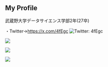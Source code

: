 ## My Profile
武蔵野大学データサイエンス学部2年(27卒)


・Twitter→https://x.com/4fEgc
![Twitter: 4fEgc](https://img.shields.io/twitter/follow/4fEgc?style=social)


![](https://github-readme-stats.vercel.app/api/top-langs?username=tacho-bana&show_icons=true&locale=en&layout=compact)


![](https://skillicons.dev/icons?i=html,css,js,react,python,php,go,java,flask)


![](https://github-profile-summary-cards.vercel.app/api/cards/profile-details?username=tacho-bana&theme=dracula)
